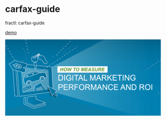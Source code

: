 # carfax-guide
fractl: carfax-guide

[demo](https://harrison1.github.io/carfax-guide/digital-marketing.html)

![Alt text](screenshot.png)
